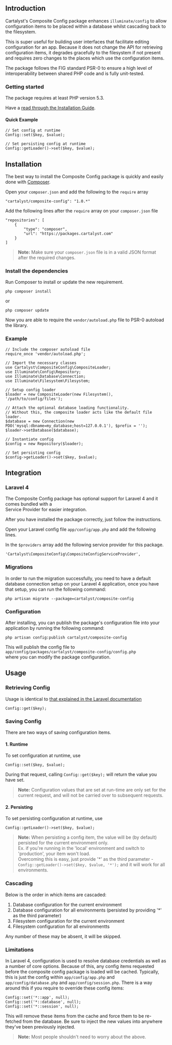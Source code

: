 <h2>Introduction</h2>

<p>Cartalyst's Composite Config package enhances <code>illuminate/config</code> to allow configuration items to be placed within a database whilst cascading back to the filesystem.</p>

<p>This is super useful for building user interfaces that facilitate editing configuration for an app. Because it does not change the API for retrieving configuration items, it degrades gracefully to the filesystem if not present and requires zero changes to the places which use the configuration items.</p>

<p>The package follows the FIG standard PSR-0 to ensure a high level of<br>
interoperability between shared PHP code and is fully unit-tested.</p>

<h3>Getting started</h3>

<p>The package requires at least PHP version 5.3.</p>

<p>Have a <a href="#installation">read through the Installation Guide</a>.</p>

<h4>Quick Example</h4>

<pre><code>// Set config at runtime
Config::set($key, $value);

// Set persisting config at runtime
Config::getLoader()-&gt;set($key, $value);
</code></pre><h2>Installation</h2>

<p>The best way to install the Composite Config package is quickly and easily done with <a href="http://getcomposer.org">Composer</a>.</p>

<p>Open your <code>composer.json</code> and add the following to the <code>require</code> array</p>

<pre><code>"cartalyst/composite-config": "1.0.*"
</code></pre>

<p>Add the following lines after the <code>require</code> array on your <code>composer.json</code> file</p>

<pre><code>"repositories": [
    {
        "type": "composer",
        "url": "https://packages.cartalyst.com"
    }
]
</code></pre>

<blockquote>
<p><strong>Note:</strong> Make sure your <code>composer.json</code> file is in a valid JSON format after the required changes.</p>
</blockquote>

<h3>Install the dependencies</h3>

<p>Run Composer to install or update the new requirement.</p>

<pre><code>php composer install
</code></pre>

<p>or</p>

<pre><code>php composer update
</code></pre>

<p>Now you are able to require the <code>vendor/autoload.php</code> file to PSR-0 autoload the library.</p>

<h3>Example</h3>

<pre><code>// Include the composer autoload file
require_once 'vendor/autoload.php';

// Import the necessary classes
use Cartalyst\CompositeConfig\CompositeLoader;
use Illuminate\Config\Repository;
use Illuminate\Database\Connection;
use Illuminate\Filesystem\Filesystem;

// Setup config loader
$loader = new CompositeLoader(new Filesystem(), '/path/to/config/files');

// Attach the optional database loading functionality.
// Without this, the composite loader acts like the default file loader.
$database = new Connection(new PDO('mysql:dbname=my_database;host=127.0.0.1'), $prefix = '');
$loader-&gt;setDatabase($database);

// Instantiate config
$config = new Repository($loader);

// Set persisting config
$config-&gt;getLoader()-&gt;set($key, $value);
</code></pre><h2>Integration</h2>

<h3>Laravel 4</h3>

<p>The Composite Config package has optional support for Laravel 4 and it comes bundled with a<br>
Service Provider for easier integration.</p>

<p>After you have installed the package correctly, just follow the instructions.</p>

<p>Open your Laravel config file <code>app/config/app.php</code> and add the following lines.</p>

<p>In the <code>$providers</code> array add the following service provider for this package.</p>

<pre><code>'Cartalyst\CompositeConfig\CompositeConfigServiceProvider',
</code></pre>

<h3>Migrations</h3>

<p>In order to run the migration successfully, you need to have a default database connection setup on your Laravel 4 application, once you have that setup, you can run the following command:</p>

<pre><code>php artisan migrate --package=cartalyst/composite-config
</code></pre>

<h3>Configuration</h3>

<p>After installing, you can publish the package's configuration file into your<br>
application by running the following command:</p>

<pre><code>php artisan config:publish cartalyst/composite-config
</code></pre>

<p>This will publish the config file to <code>app/config/packages/cartalyst/composite-config/config.php</code><br>
where you can modify the package configuration.</p><h2>Usage</h2>

<h3>Retrieving Config</h3>

<p>Usage is identical to <a href="http://laravel.com/docs/configuration#introduction">that explained in the Laravel documentation</a></p>

<pre><code>Config::get($key);
</code></pre>

<h3>Saving Config</h3>

<p>There are two ways of saving configuration items.</p>

<h4>1. Runtime</h4>

<p>To set configuration at runtime, use</p>

<pre><code>Config::set($key, $value);
</code></pre>

<p>During that request, calling <code>Config::get($key);</code> will return the value you have set.</p>

<blockquote>
<p><strong>Note:</strong> Configuration values that are set at run-time are only set for the current request, and will not be carried over to subsequent requests.</p>
</blockquote>

<h4>2. Persisting</h4>

<p>To set persisting configuration at runtime, use</p>

<pre><code>Config::getLoader()-&gt;set($key, $value);
</code></pre>

<blockquote>
<p><strong>Note:</strong> When persisting a config item, the value will be (by default) persisted for the current environment only.<br>
Ex. if you're running in the 'local' environment and switch to 'production', your item won't load.<br>
Overcoming this is easy, just provide '*' as the third parameter - <code>Config::getLoader()-&gt;set($key, $value, '*');</code> and it will work for all environments.</p>
</blockquote>

<h3>Cascading</h3>

<p>Below is the order in which items are cascaded:</p>

<ol>
<li>Database configuration for the current environment</li>
<li>Database configuration for all environments (persisted by providing '*' as the third parameter)</li>
<li>Filesystem configuration for the current environment</li>
<li>Filesystem configuration for all environmentts</li>
</ol>

<p>Any number of these may be absent, it will be skipped.</p>

<h3>Limitations</h3>

<p>In Laravel 4, configuration is used to resolve database credentials as well as a number of core options. Because of this, any config items requested before the composite config package is loaded will be cached. Typically, this is just the config within <code>app/config/app.php</code> and <code>app/config/database.php</code> and <code>app/config/session.php</code>. There is a way around this if you require to override these config items:</p>

<pre><code>Config::set('*::app', null);
Config::set('*::database', null);
Config::set('*::session', null);
</code></pre>

<p>This will remove these items from the cache and force them to be re-fetched from the database. Be sure to inject the new values into anywhere they've been previously injected.</p>

<blockquote>
<p><strong>Note:</strong> Most people shouldn't need to worry about the above.</p>
</blockquote>